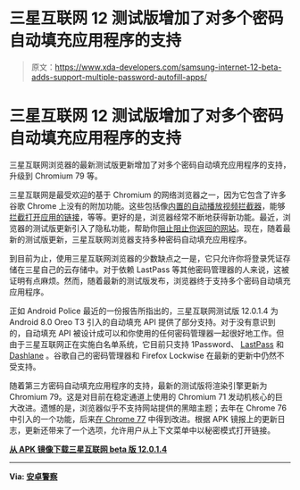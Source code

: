 # 三星互联网 12 测试版增加了对多个密码自动填充应用程序的支持

> 原文：<https://www.xda-developers.com/samsung-internet-12-beta-adds-support-multiple-password-autofill-apps/>

# 三星互联网 12 测试版增加了对多个密码自动填充应用程序的支持

三星互联网浏览器的最新测试版更新增加了对多个密码自动填充应用程序的支持，升级到 Chromium 79 等。

三星互联网是最受欢迎的基于 Chromium 的网络浏览器之一，因为它包含了许多谷歌 Chrome 上没有的附加功能。这些包括像[内置的自动播放视频拦截器](https://www.xda-developers.com/samsung-internet-beta-9-4-autoplay-video-blocker/)，能够[拦截打开应用的链接](https://www.xda-developers.com/samsung-internet-beta-11-2/)，等等。更好的是，浏览器经常不断地获得新功能。最近，浏览器的测试版更新引入了隐私功能，帮助你[阻止阻止你返回的网站](https://www.xda-developers.com/samsung-internet-11213-adds-option-prevent-sites-stop-going-back/)。现在，随着最新的测试版更新，三星互联网浏览器支持多种密码自动填充应用程序。

到目前为止，使用三星互联网浏览器的少数缺点之一是，它只允许你将登录凭证存储在三星自己的云存储中。对于依赖 LastPass 等其他密码管理器的人来说，这被证明有点麻烦。然而，随着最新的测试版发布，浏览器终于支持多个密码自动填充应用程序。

正如 Android Police 最近的一份报告所指出的，三星互联网测试版 12.0.1.4 为 Android 8.0 Oreo T3 引入的自动填充 API 提供了部分支持。对于没有意识到的，自动填充 API 被设计成可以和你使用的任何密码管理器一起很好地工作。但由于三星互联网正在实施白名单系统，它目前只支持 1Password、 [LastPass](https://www.xda-developers.com/tag/lastpass/) 和 [Dashlane](https://www.xda-developers.com/tag/dashlane/) 。谷歌自己的密码管理器和 Firefox Lockwise 在最新的更新中仍然不受支持。

随着第三方密码自动填充应用程序的支持，最新的测试版将渲染引擎更新为 Chromium 79。这是对目前在稳定通道上使用的 Chromium 71 发动机核心的巨大改进。遗憾的是，浏览器似乎不支持网站提供的黑暗主题；去年在 Chrome 76 中引入的一个功能，后来[在 Chrome 77](https://www.xda-developers.com/google-chrome-77-improves-dark-mode-web-pages/) 中得到改进。根据 APK 镜报上的更新日志，更新还带来了一个选项，允许用户从上下文菜单中以秘密模式打开链接。

**[从 APK 镜像下载三星互联网 beta 版 12.0.1.4](https://www.apkmirror.com/apk/samsung-electronics-co-ltd/samsung-internet-beta/samsung-internet-beta-12-0-1-4-release/)**

* * *

**Via: [安卓警察](https://www.androidpolice.com/2020/05/12/samsung-internet-beta-12-adds-partial-autofill-api-support-and-upgrades-chromium-engine-apk-download/)**